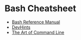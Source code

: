 # Bash Cheatsheet

- [Bash Reference Manual](https://www.gnu.org/savannah-checkouts/gnu/bash/manual/bash.html)
- [DevHints](https://devhints.io/bash)
- [The Art of Command Line](https://github.com/jlevy/the-art-of-command-line)
